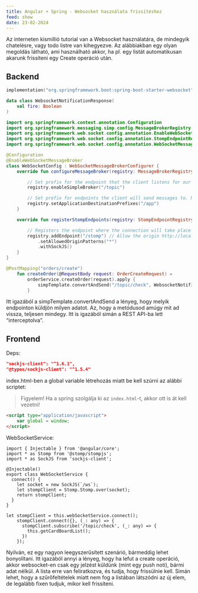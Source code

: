 ```yaml
---
title: Angular + Spring - Websocket használata frissítéshez
feed: show
date: 23-02-2024
---
```


Az interneten kismillió tutorial van a Websocket használatára, de mindegyik chatelésre, vagy todo listre van kihegyezve. Az alábbiakban egy olyan megoldás látható, ami használható akkor, ha pl. egy listát automatikusan akarunk  frissíteni egy Create operáció után.

## Backend

```kotlin
implementation("org.springframework.boot:spring-boot-starter-websocket")
```

```kotlin
data class WebsocketNotificationResponse(
    val fire: Boolean
)
```

```kotlin
import org.springframework.context.annotation.Configuration
import org.springframework.messaging.simp.config.MessageBrokerRegistry
import org.springframework.web.socket.config.annotation.EnableWebSocketMessageBroker
import org.springframework.web.socket.config.annotation.StompEndpointRegistry
import org.springframework.web.socket.config.annotation.WebSocketMessageBrokerConfigurer

@Configuration
@EnableWebSocketMessageBroker
class WebSocketConfig : WebSocketMessageBrokerConfigurer {
    override fun configureMessageBroker(registry: MessageBrokerRegistry) {

        // Set prefix for the endpoint that the client listens for our messages from
        registry.enableSimpleBroker("/topic")

        // Set prefix for endpoints the client will send messages to. Not used.
        registry.setApplicationDestinationPrefixes("/app")
    }

    override fun registerStompEndpoints(registry: StompEndpointRegistry) {

        // Registers the endpoint where the connection will take place
        registry.addEndpoint("/stomp") // Allow the origin http://localhost:63343 to send messages to us. (Base URL of the client)
            .setAllowedOriginPatterns("*")
            .withSockJS()
    }
}
```

```kotlin
@PostMapping("orders/create")
    fun createOrder(@RequestBody request: OrderCreateRequest) =
        orderService.createOrder(request).apply {
            simpTemplate.convertAndSend("/topic/check", WebsocketNotificationResponse(true))
        }
```

Itt igazából a simpTemplate.convertAndSend a lényeg, hogy melyik endpointon küldjön milyen adatot. Az, hogy a metódusod amúgy mit ad vissza, teljesen mindegy. Itt is igazából simán a REST API-ba lett “interceptolva”.

## Frontend

Deps:

```json
"sockjs-client": "^1.6.1",
"@types/sockjs-client": "^1.5.4"
```

index.html-ben a  global variable létrehozás miatt be kell szúrni az alábbi scriptet:

> Figyelem! Ha a spring szolgálja ki az `index.html`-t, akkor ott is át kell vezetni!
> 

```html
<script type="application/javascript">
    var global = window;
</script>
```

WebSocketService:

```tsx
import { Injectable } from '@angular/core';
import * as Stomp from '@stomp/stompjs';
import * as SockJS from 'sockjs-client';
 
@Injectable()
export class WebSocketService {
  connect() {
    let socket = new SockJS(`/ws`);
    let stompClient = Stomp.Stomp.over(socket);
    return stompClient;
  }
}
```

```tsx
let stompClient = this.webSocketService.connect();
    stompClient.connect({}, (_: any) => {
      stompClient.subscribe('/topic/check', (_: any) => {
        this.getCardBoardList();
      })
    });
```

Nyilván, ez egy nagyon leegyszerűsített szenárió, bármeddig lehet bonyolítani. Itt igazából annyi a lényeg, hogy ha lefut a create operáció, akkor websocket-en csak egy jelzést küldünk (mint egy push noti), bármi adat nélkül. A lista erre van feliratkozva, és tudja, hogy frissülnie kell. Simán lehet, hogy a szűrőfeltételek miatt nem fog a listában  látszódni az új elem, de legalább fixen tudjuk, mikor kell frissíteni.